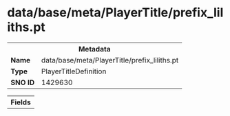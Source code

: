 <h1>data/base/meta/PlayerTitle/prefix_liliths.pt</h1><table><tr><th colspan="100%">Metadata</th></tr><tr><td><b>Name</b></td><td>data/base/meta/PlayerTitle/prefix_liliths.pt</td></tr><tr><td><b>Type</b></td><td>PlayerTitleDefinition</td></tr><tr><td><b>SNO ID</b></td><td>1429630</td></tr></table>

<table><tr><th colspan="100%">Fields</th></tr></table>

